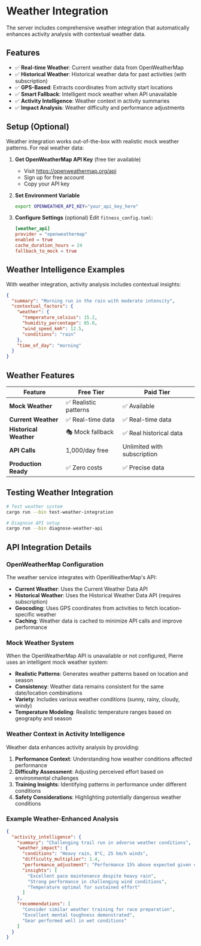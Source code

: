 # Weather Integration

The server includes comprehensive weather integration that automatically enhances activity analysis with contextual weather data.

## Features

- ✅ **Real-time Weather**: Current weather data from OpenWeatherMap
- ✅ **Historical Weather**: Historical weather data for past activities (with subscription)
- ✅ **GPS-Based**: Extracts coordinates from activity start locations
- ✅ **Smart Fallback**: Intelligent mock weather when API unavailable
- ✅ **Activity Intelligence**: Weather context in activity summaries
- ✅ **Impact Analysis**: Weather difficulty and performance adjustments

## Setup (Optional)

Weather integration works out-of-the-box with realistic mock weather patterns. For real weather data:

1. **Get OpenWeatherMap API Key** (free tier available)
   - Visit https://openweathermap.org/api
   - Sign up for free account
   - Copy your API key

2. **Set Environment Variable**
   ```bash
   export OPENWEATHER_API_KEY="your_api_key_here"
   ```

3. **Configure Settings** (optional)
   Edit `fitness_config.toml`:
   ```toml
   [weather_api]
   provider = "openweathermap"
   enabled = true
   cache_duration_hours = 24
   fallback_to_mock = true
   ```

## Weather Intelligence Examples

With weather integration, activity analysis includes contextual insights:

```json
{
  "summary": "Morning run in the rain with moderate intensity",
  "contextual_factors": {
    "weather": {
      "temperature_celsius": 15.2,
      "humidity_percentage": 85.0,
      "wind_speed_kmh": 12.5,
      "conditions": "rain"
    },
    "time_of_day": "morning"
  }
}
```

## Weather Features

| Feature | Free Tier | Paid Tier |
|---------|-----------|-----------|
| **Mock Weather** | ✅ Realistic patterns | ✅ Available |
| **Current Weather** | ✅ Real-time data | ✅ Real-time data |
| **Historical Weather** | 🎭 Mock fallback | ✅ Real historical data |
| **API Calls** | 1,000/day free | Unlimited with subscription |
| **Production Ready** | ✅ Zero costs | ✅ Precise data |

## Testing Weather Integration

```bash
# Test weather system
cargo run --bin test-weather-integration

# Diagnose API setup
cargo run --bin diagnose-weather-api
```

## API Integration Details

### OpenWeatherMap Configuration

The weather service integrates with OpenWeatherMap's API:

- **Current Weather**: Uses the Current Weather Data API
- **Historical Weather**: Uses the Historical Weather Data API (requires subscription)
- **Geocoding**: Uses GPS coordinates from activities to fetch location-specific weather
- **Caching**: Weather data is cached to minimize API calls and improve performance

### Mock Weather System

When the OpenWeatherMap API is unavailable or not configured, Pierre uses an intelligent mock weather system:

- **Realistic Patterns**: Generates weather patterns based on location and season
- **Consistency**: Weather data remains consistent for the same date/location combinations
- **Variety**: Includes various weather conditions (sunny, rainy, cloudy, windy)
- **Temperature Modeling**: Realistic temperature ranges based on geography and season

### Weather Context in Activity Intelligence

Weather data enhances activity analysis by providing:

1. **Performance Context**: Understanding how weather conditions affected performance
2. **Difficulty Assessment**: Adjusting perceived effort based on environmental challenges
3. **Training Insights**: Identifying patterns in performance under different conditions
4. **Safety Considerations**: Highlighting potentially dangerous weather conditions

### Example Weather-Enhanced Analysis

```json
{
  "activity_intelligence": {
    "summary": "Challenging trail run in adverse weather conditions",
    "weather_impact": {
      "conditions": "Heavy rain, 8°C, 25 km/h winds",
      "difficulty_multiplier": 1.4,
      "performance_adjustment": "Performance 15% above expected given conditions",
      "insights": [
        "Excellent pace maintenance despite heavy rain",
        "Strong performance in challenging wind conditions",
        "Temperature optimal for sustained effort"
      ]
    },
    "recommendations": [
      "Consider similar weather training for race preparation",
      "Excellent mental toughness demonstrated",
      "Gear performed well in wet conditions"
    ]
  }
}
```